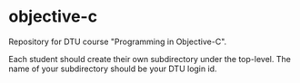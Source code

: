 objective-c
===========

Repository for DTU course "Programming in Objective-C".

Each student should create their own subdirectory under the top-level.
The name of your subdirectory should be your DTU login id.
